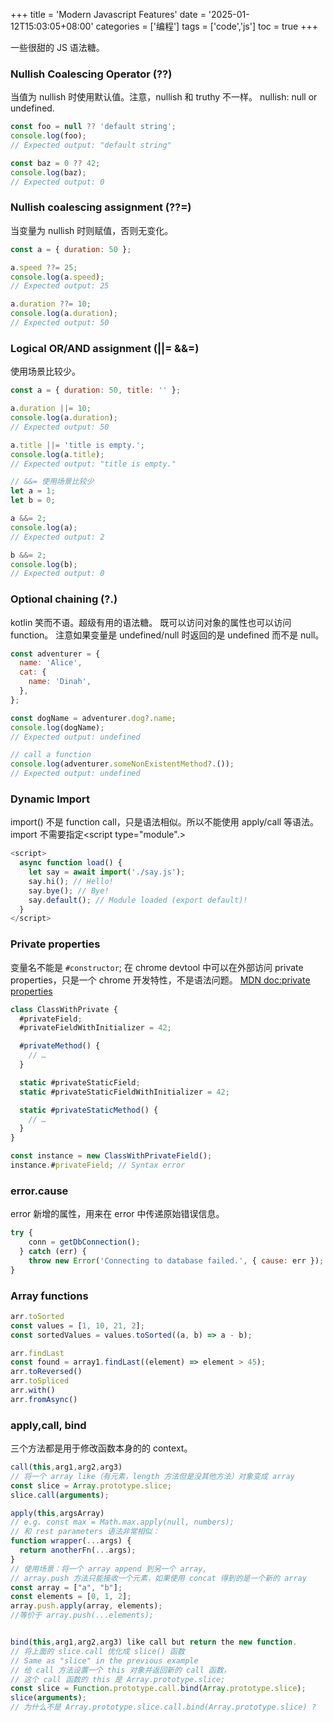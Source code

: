 +++
title = 'Modern Javascript Features'
date = '2025-01-12T15:03:05+08:00'
categories = ['编程']
tags = ['code','js']
toc = true
+++

一些很甜的 JS 语法糖。

<!--more-->

### Nullish Coalescing Operator (??) 
当值为 nullish 时使用默认值。注意，nullish 和 truthy 不一样。
nullish: null or undefined.
```js
const foo = null ?? 'default string';
console.log(foo);
// Expected output: "default string"

const baz = 0 ?? 42;
console.log(baz);
// Expected output: 0
```

### Nullish coalescing assignment (??=)
当变量为 nullish 时则赋值，否则无变化。
```js
const a = { duration: 50 };

a.speed ??= 25;
console.log(a.speed);
// Expected output: 25

a.duration ??= 10;
console.log(a.duration);
// Expected output: 50
```
### Logical OR/AND assignment (||= &&=)
使用场景比较少。 
```js
const a = { duration: 50, title: '' };

a.duration ||= 10;
console.log(a.duration);
// Expected output: 50

a.title ||= 'title is empty.';
console.log(a.title);
// Expected output: "title is empty."

// &&= 使用场景比较少
let a = 1;
let b = 0;

a &&= 2;
console.log(a);
// Expected output: 2

b &&= 2;
console.log(b);
// Expected output: 0
```
### Optional chaining (?.)
kotlin 笑而不语。超级有用的语法糖。
既可以访问对象的属性也可以访问 function。
注意如果变量是 undefined/null 时返回的是 undefined 而不是 null。
```js
const adventurer = {
  name: 'Alice',
  cat: {
    name: 'Dinah',
  },
};

const dogName = adventurer.dog?.name;
console.log(dogName);
// Expected output: undefined

// call a function
console.log(adventurer.someNonExistentMethod?.());
// Expected output: undefined
```

### Dynamic Import
import() 不是 function call，只是语法相似。所以不能使用 apply/call 等语法。
import 不需要指定<script type="module".>
```js
<script>
  async function load() {
    let say = await import('./say.js');
    say.hi(); // Hello!
    say.bye(); // Bye!
    say.default(); // Module loaded (export default)!
  }
</script>
```

### Private properties
变量名不能是 `#constructor`;
在 chrome devtool 中可以在外部访问 private properties，只是一个 chrome 开发特性，不是语法问题。
[MDN doc:private properties](https://developer.mozilla.org/en-US/docs/Web/JavaScript/Reference/Classes/Private_properties)
```js
class ClassWithPrivate {
  #privateField;
  #privateFieldWithInitializer = 42;

  #privateMethod() {
    // …
  }

  static #privateStaticField;
  static #privateStaticFieldWithInitializer = 42;

  static #privateStaticMethod() {
    // …
  }
}

const instance = new ClassWithPrivateField();
instance.#privateField; // Syntax error

```

### error.cause
error 新增的属性，用来在 error 中传递原始错误信息。
```js
try {
    conn = getDbConnection();
  } catch (err) {
    throw new Error('Connecting to database failed.', { cause: err });
}
```
### Array functions

```js
arr.toSorted 
const values = [1, 10, 21, 2];
const sortedValues = values.toSorted((a, b) => a - b);

arr.findLast
const found = array1.findLast((element) => element > 45);
arr.toReversed()
arr.toSpliced
arr.with()
arr.fromAsync()
```

### apply,call, bind
三个方法都是用于修改函数本身的的 context。
```js
call(this,arg1,arg2,arg3)
// 将一个 array like（有元素，length 方法但是没其他方法）对象变成 array
const slice = Array.prototype.slice;
slice.call(arguments);

apply(this,argsArray)
// e.g. const max = Math.max.apply(null, numbers);
// 和 rest parameters 语法非常相似：
function wrapper(...args) {
  return anotherFn(...args);
}
// 使用场景：将一个 array append 到另一个 array,
// array.push 方法只能接收一个元素，如果使用 concat 得到的是一个新的 array
const array = ["a", "b"];
const elements = [0, 1, 2];
array.push.apply(array, elements);
//等价于 array.push(...elements);


bind(this,arg1,arg2,arg3) like call but return the new function.
// 将上面的 slice.call 优化成 slice() 函数
// Same as "slice" in the previous example
// 给 call 方法设置一个 this 对象并返回新的 call 函数，
// 这个 call 函数的 this 是 Array.prototype.slice;
const slice = Function.prototype.call.bind(Array.prototype.slice);
slice(arguments);
// 为什么不是 Array.prototype.slice.call.bind(Array.prototype.slice) ?
```